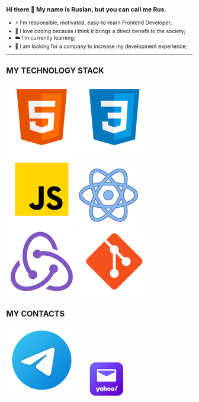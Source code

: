 ### Hi there 👋 My name is Ruslan, but you can call me Rus.



- ⚡ I'm responsible, motivated, easy-to-learn Frontend Developer;
- 🍌 I love coding because i think it brings a direct benefit to the society;
- ☁️ I’m currently learning;
- 🦉 I am looking for a company to increase my development experience;

<hr>

## MY TECHNOLOGY STACK
![HTML](html-5.svg)
![CSS](css3.svg)
![JS](JS.svg)
![React](react.svg)
![Redux](redux.svg)
![Git](git.svg)


## MY CONTACTS
[<img src="telegram.svg">](https://t.me/khesearus)
[<img src="yahoo.png" width="90px" height="90px" style="margin-left: 30px">](mailto:khesearus@yahoo.com)

  



